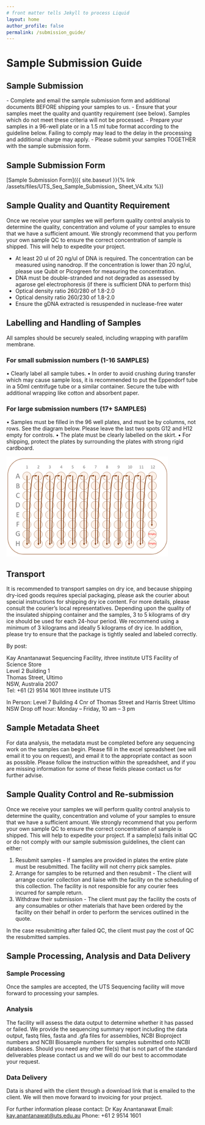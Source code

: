 ```yaml
---
# front matter tells Jekyll to process Liquid
layout: home
author_profile: false
permalink: /submission_guide/
---
```

<h1> Sample Submission Guide </h1>

<h2> Sample Submission </h2>
- Complete and email the sample submission form and additional documents BEFORE shipping your samples to us.
- Ensure that your samples meet the quality and quantity requirement (see below). Samples which do not meet these criteria will not be processed.
- Prepare your samples in a 96-well plate or in a 1.5 ml tube format according to the guideline below. Failing to comply may lead to the delay in the processing and additional charge may apply.
- Please submit your samples TOGETHER with the sample submission form.

## Sample Submission Form
[Sample Submission Form]({{ site.baseurl }}{% link /assets/files/UTS_Seq_Sample_Submission_ Sheet_V4.xltx %})

## Sample Quality and Quantity Requirement
Once we receive your samples we will perform quality control analysis to determine the quality, concentration and volume of your samples to ensure that we have a sufficient amount. We strongly recommend that you perform your own sample QC to ensure the correct concentration of sample is shipped. This will help to expedite your project.

- At least 20 ul of 20 ng/ul of DNA is required. The concentration can be measured using nanodrop. If the concentration is lower than 20 ng/ul, please use Qubit or Picogreen for measuring the concentration.
- DNA must be double-stranded and not degraded as assessed by agarose gel electrophoresis (if there is sufficient DNA to perform this)
- Optical density ratio 260/280 of 1.8-2.0
- Optical density ratio 260/230 of 1.8-2.0
- Ensure the gDNA extracted is resuspended in nuclease-free water

## Labelling and Handling of Samples
All samples should be securely sealed, including wrapping with parafilm membrane.

### For small submission numbers (1-16 SAMPLES)
•	Clearly label all sample tubes.
•	In order to avoid crushing during transfer which may cause sample loss, it is recommended to put the Eppendorf tube in a 50ml centrifuge tube or a similar container. Secure the tube with additional wrapping like cotton and absorbent paper.

### For large submission numbers (17+ SAMPLES)
•	Samples must be filled in the 96 well plates, and must be by columns, not rows. See the diagram below. Please leave the last two spots G12 and H12 empty for controls.
•	The plate must be clearly labelled on the skirt.
•	For shipping, protect the plates by surrounding the plates with strong rigid cardboard.

![The direction of the samples on a 96-well plate](/assets/img/plate.png)

## Transport
It is recommended to transport samples on dry ice, and because shipping dry-iced goods requires special packaging, please ask the courier about special instructions for shipping dry ice content. For more details, please consult the courier’s local representatives. Depending upon the quality of the insulated shipping container and the samples, 3 to 5 kilograms of dry ice should be used for each 24-hour period.  We recommend using a minimum of 3 kilograms and ideally 5 kilograms of dry ice. In addition, please try to ensure that the package is tightly sealed and labeled correctly.

By post:

Kay Anantanawat
Sequencing Facility, ithree institute
UTS Facility of Science Store         
Level 2 Building 1                    
Thomas Street, Ultimo                 
NSW, Australia 2007                   
Tel: +61 (2) 9514 1601	Ithree institute UTS

In Person:
Level 7 Building 4
Cnr of Thomas Street and Harris Street
Ultimo NSW
Drop off hour: Monday – Friday, 10 am – 3 pm


## Sample Metadata Sheet
For data analysis, the metadata must be completed before any sequencing work on the samples can begin. Please fill in the excel spreadsheet (we will email it to you on request), and email it to the appropriate contact as soon as possible. Please follow the instruction within the spreadsheet, and if you are missing information for some of these fields please contact us for further advise.

## Sample Quality Control and Re-submission
Once we receive your samples we will perform quality control analysis to determine the quality, concentration and volume of your samples to ensure that we have a sufficient amount. We strongly recommend that you perform your own sample QC to ensure the correct concentration of sample is shipped. This will help to expedite your project. If a sample(s) fails initial QC or do not comply with our sample submission guidelines, the client can either:
1.	Resubmit samples - If samples are provided in plates the entire plate must be resubmitted. The facility will not cherry pick samples.
2.	Arrange for samples to be returned and then resubmit - The client will arrange courier collection and liaise with the facility on the scheduling of this collection. The facility is not responsible for any courier fees incurred for sample return.
3.	Withdraw their submission - The client must pay the facility the costs of any consumables or other materials that have been ordered by the facility on their behalf in order to perform the services outlined in the quote.

In the case resubmitting after failed QC, the client must pay the cost of QC the resubmitted samples.

## Sample Processing, Analysis and Data Delivery
### Sample Processing
Once the samples are accepted, the UTS Sequencing facility will move forward to processing your samples.

### Analysis
The facility will assess the data output to determine whether it has passed or failed. We provide the sequencing summary report including the data output, fastq files, fasta and .gfa files for assemblies, NCBI Bioproject numbers and NCBI Biosample numbers for samples submitted onto NCBI databases. Should you need any other file(s) that is not part of the standard deliverables please contact us and we will do our best to accommodate your request.

### Data Delivery
Data is shared with the client through a download link that is emailed to the client. We will then move forward to invoicing for your project.

For further information please contact:
Dr Kay Anantanawat
Email: kay.anantanawat@uts.edu.au
Phone: +61 2 9514 1601
